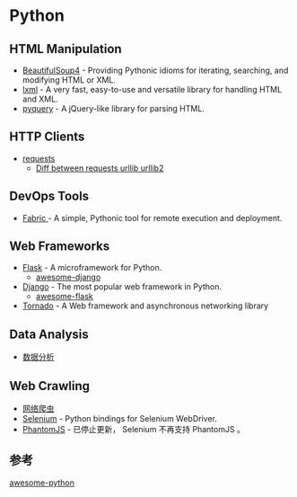 # Python

## HTML Manipulation

* [BeautifulSoup4](./Python-BeautifulSoup.md) - Providing Pythonic idioms for iterating, searching, and modifying HTML or XML.
* [lxml](./Python-lxml.md) - A very fast, easy-to-use and versatile library for handling HTML and XML.
* [pyquery](./Python-pyquery.md) - A jQuery-like library for parsing HTML.

## HTTP Clients

* [requests](./Python-requests.md)
    * [Diff between requests urllib urllib2](./Python-requests-urllib-urllib2.md)


## DevOps Tools

* [Fabric ](./Fabric/Python-Fabric.md) - A simple, Pythonic tool for remote execution and deployment.

## Web Frameworks

* [Flask](./Flask/) - A microframework for Python.
    * [awesome-django](https://github.com/shahraizali/awesome-django)   
* [Django](./Django/) - The most popular web framework in Python.
    * [awesome-flask](https://github.com/humiaozuzu/awesome-flask)
* [Tornado](http://www.tornadoweb.org/en/latest/) - A Web framework and asynchronous networking library

## Data Analysis
* [数据分析](./Data-Analysis/)

## Web Crawling
* [网络爬虫](./Web-Crawling/)
* [Selenium](./Web-Crawling/Selenium.md) - Python bindings for Selenium WebDriver.
* [PhantomJS](./Web-Crawling/PhantomJS.md) - 已停止更新， Selenium 不再支持 PhantomJS 。


## 参考

[awesome-python](https://github.com/vinta/awesome-python)

